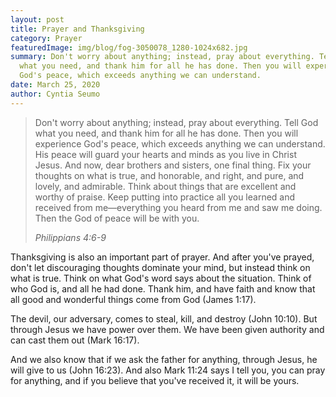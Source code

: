 ```yaml
---
layout: post
title: Prayer and Thanksgiving
category: Prayer
featuredImage: img/blog/fog-3050078_1280-1024x682.jpg
summary: Don't worry about anything; instead, pray about everything. Tell God
  what you need, and thank him for all he has done. Then you will experience
  God's peace, which exceeds anything we can understand.
date: March 25, 2020
author: Cyntia Seumo
---
```

<blockquote>
<p>Don't worry about anything; instead, pray about everything. Tell God what you need, and thank him for all he has done. Then you will experience God's peace, which exceeds anything we can understand. His peace will guard your hearts and minds as you live in Christ Jesus. And now, dear brothers and sisters, one final thing. Fix your thoughts on what is true, and honorable, and right, and pure, and lovely, and admirable. Think about things that are excellent and worthy of praise. Keep putting into practice all you learned and received from me—everything you heard from me and saw me doing. Then the God of peace will be with you.</p>
<cite> Philippians 4:6-9</cite>
</blockquote>

<p>
Thanksgiving is also an important part of prayer. And after you've prayed, don't let discouraging thoughts dominate your mind, but instead think on what is true. Think on what God's word says about the situation. Think of who God is, and all he had done. Thank him, and have faith and know that all good and wonderful things come from God (<a>James 1:17</a>).
</p>
<p>
The devil, our adversary, comes to steal, kill, and destroy (<a>John 10:10</a>). But through Jesus we have power over them. We have been given authority and can cast them out (<a>Mark 16:17</a>).
</p>
<p>
And we also know that if we ask the father for anything, through Jesus, he will give to us (<a>John 16:23</a>). And also <a>Mark 11:24</a> says I tell you, you can pray for anything, and if you believe that you've received it, it will be yours.
</p>